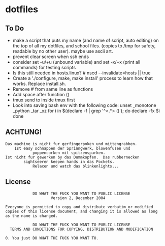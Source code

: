 dotfiles
====

To Do
----

 - make a script that puts my name (and name of script, auto editing) on the top of all my dotfiles, and school files. (copies to /tmp for safety, readable by no other user). maybe use ascii art.
 - prevent clear screen when ssh ends
 - consider set -u/+u (unbound variable) and set -x/+x (print all commands) for testing scripts
 - Is this still needed in hosts.linux? # nscd --invalidate=hosts || true
 - Create a './configure, make, make install' process to learn how that works. Replace install.sh.
 - Remove # from same line as functions
 - Add space after function ()
 - tmux send to inside tmux first
 - Look into saving bash env with the following code:
unset _monotone _python _tar _xz
for i in $(declare -f | grep '^\<.*\> ()'); do
  declare -fx $i
done


ACHTUNG!
----

    Das machine is nicht fur gerfingerpoken und mittengrabben.
        Ist easy schnappen der Sprinngwerk, blowenfusen und
                poppencorken mit spitzensparken.
    Ist nicht fur gewerken by das Dummkopfen.  Das rubbernecken
            sightseeren keepen hands in das Pockets.
                Relaxen und watch das blinkenlights...


License
----

                DO WHAT THE FUCK YOU WANT TO PUBLIC LICENSE
                        Version 2, December 2004

    Everyone is permitted to copy and distribute verbatim or modified
    copies of this license document, and changing it is allowed as long
    as the name is changed.

                DO WHAT THE FUCK YOU WANT TO PUBLIC LICENSE
      TERMS AND CONDITIONS FOR COPYING, DISTRIBUTION AND MODIFICATION

    0. You just DO WHAT THE FUCK YOU WANT TO.
